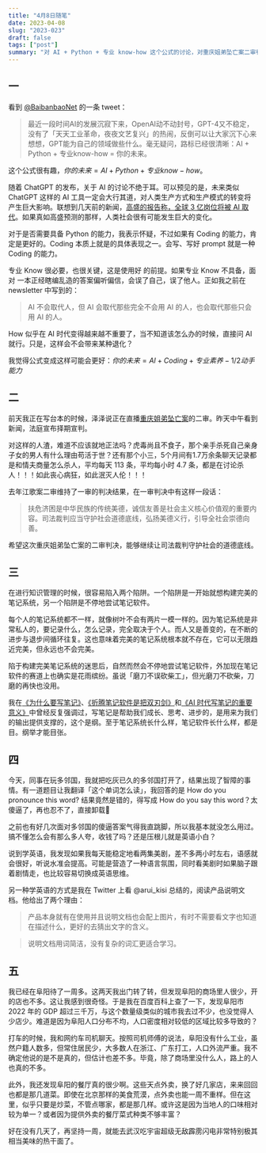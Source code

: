 ```yaml
---
title: "4月8日随笔"
date: 2023-04-08
slug: "2023-023"
draft: false
tags: ["post"]
summary: "对 AI + Python + 专业 know-how 这个公式的讨论，对重庆姐弟坠亡案二审判决的看法，对笔记系统建设和多邻国英语学习 App 的思考，以及对阜阳市的人口流动和餐饮情况的观察。"
---
```


## 一

看到 [@BaibanbaoNet](https://twitter.com/BaibanbaoNet) 的一条 tweet：

> 最近一段时间AI的发展沉寂下来，OpenAI动不动封号，GPT-4又不稳定，没有了「天天工业革命，夜夜文艺复兴」的热闹，反倒可以让大家沉下心来想想，GPT能为自己的领域做些什么。毫无疑问，路标已经很清晰：AI + Python + 专业know-how = 你的未来。
>

这个公式很有趣，$你的未来 = AI + Python + 专业 know - how$。

随着 ChatGPT 的发布，关于 AI 的讨论不绝于耳。可以预见的是，未来类似 ChatGPT 这样的 AI 工具一定会大行其道，对人类生产方式和生产模式的转变将产生巨大影响。联想到几天前的新闻，[高盛的报告称，全球 3 亿岗位将被 AI 取代](https://new.qq.com/rain/a/20230329A06PSB00)。如果真如高盛预测的那样，人类社会很有可能发生巨大的变化。

对于是否需要具备 Python 的能力，我表示怀疑，不过如果有 Coding 的能力，肯定是更好的。Coding 本质上就是的具体表现之一。会写、写好 prompt 就是一种 Coding 的能力。

专业 Know 很必要，也很关键，这是使用好 的前提。如果专业 Know 不具备，面对 一本正经瞎编乱造的答案偏听偏信，会误了自己，误了他人。正如我之前在 newsletter 中写到的：

> AI 不会取代人，但 AI 会取代那些完全不会用 AI 的人，也会取代那些只会用 AI 的人。
>

How 似乎在 AI 时代变得越来越不重要了，当不知道该怎么办的时候，直接问 AI 就行。只是，这样会不会带来某种退化？

我觉得公式变成这样可能会更好：$你的未来 = AI + Coding + 专业素养 - 1/2 动手能力$

## 二

前天我正在写台本的时候，泽泽说正在直播[重庆姐弟坠亡案](https://www.sohu.com/a/663911164_260616?scm=1102.xchannel:1124:110036.0.1.0~9010.8000.0.0.1304)的二审。昨天中午看到新闻，法庭宣布择期宣判。

对这样的人渣，难道不应该就地正法吗？虎毒尚且不食子，那个亲手杀死自己亲身子女的男人有什么理由苟活于世？还有那个小三，5个月间有1.7万余条聊天记录都是和情夫商量怎么杀人，平均每天 113 条，平均每小时 4.7 条，都是在讨论杀人！！！如此丧心病狂，如此泯灭人伦！！！

去年江歌案二审维持了一审的判决结果，在一审判决中有这样一段话：

> 扶危济困是中华民族的传统美德，诚信友善是社会主义核心价值观的重要内容。司法裁判应当守护社会道德底线，弘扬美德义行，引导全社会崇德向善。
>

希望这次重庆姐弟坠亡案的二审判决，能够继续让司法裁判守护社会的道德底线。

## 三

在进行知识管理的时候，很容易陷入两个陷阱。一个陷阱是一开始就想构建完美的笔记系统，另一个陷阱是不停地尝试笔记软件。

每个人的笔记系统都不一样，就像树叶不会有两片一模一样的。因为笔记系统是非常私人的，要记录什么，怎么记录，完全取决于个人。而人又是善变的，在不断的进步与退步间循环往复。这也意味着完美的笔记系统根本就不存在，它可以无限趋近完美，但永远也不会完美。

陷于构建完美笔记系统的迷思后，自然而然会不停地尝试笔记软件，外加现在笔记软件的赛道上也确实是花雨缤纷。虽说「磨刀不误砍柴工」，但光磨刀不砍柴，刀磨的再快也没用。

我在[《为什么要写笔记》](https://justgoidea.com/posts/2023-002)、[《折腾笔记软件是把双刃剑》](https://justgoidea.com/posts/2023-013)和[《AI 时代写笔记的重要意义》](https://justgoidea.com/posts/2023-016)中曾经反复强调过，写笔记是帮助我们成长、思考、进步的，是用来为我们的输出提供支撑的，这个是纲。至于笔记系统长什么样，笔记软件长什么样，都是目。纲举才能目张。

## 四

今天，同事在玩多邻国，我就把吃灰已久的多邻国打开了，结果出现了智障的事情。有一道题目让我翻译「这个单词怎么读」，我回答的是 How do you pronounce this word? 结果竟然是错的，得写成 How do you say this word？太傻逼了，再也忍不了，直接卸载🤬

之前也有好几次面对多邻国的傻逼答案气得我直跳脚，所以我基本就没怎么用过。搞不懂怎么会有那么多人夸，收钱了吗？还是压根儿就是英语小白？

说到学英语，我发现如果我每天能稳定地看两集美剧，差不多两小时左右，语感就会很好，听说水准会提高。可能是营造了一种语言氛围，同时看美剧时如果脑子跟着剧情走，也比较容易切换成英语思维。

另一种学英语的方式是我在 Twitter 上看 @arui_kisi 总结的，阅读产品说明文档。他给出了两个理由：

> 产品本身就有在使用并且说明文档也会配上图片，有时不需要看文字也知道在描述什么，更好的去猜出文字的含义。
>

> 说明文档用词简洁，没有复杂的词汇更适合学习。
>

## 五

我已经在阜阳待了一周多。这两天我出门转了转，但发现阜阳的商场里人很少，开的店也不多。这让我感到很奇怪。于是我在百度百科上查了一下，发现阜阳市 2022 年的 GDP 超过三千万，与这个数量级类似的城市我去过不少，也没觉得人少店少。难道是因为阜阳人口分布不均，人口密度相对较低的区域比较多导致的？

打车的时候，我和网约车司机聊天。按照司机师傅的说法，阜阳没有什么工业，虽然户籍人数多，但常住居民少，大多数人在浙江、广东打工，人口外流严重。我不确定他说的是不是真的，但估计也差不多。毕竟，除了商场里没什么人，路上的人也真的不多。

此外，我还发现阜阳的餐厅真的很少啊。这些天点外卖，换了好几家店，来来回回也都是那几道菜。即使在北京那样的美食荒漠，点外卖也能一周不重样。但在这里，似乎只要是炒菜，不管点哪家，都是那几样。或许这是因为当地人的口味相对较为单一？或者因为提供外卖的餐厅菜式种类不够丰富？

好在没有几天了，再坚持一周，就能去武汉吃宇宙超级无敌霹雳闪电非常特别极其相当美味的热干面了。

